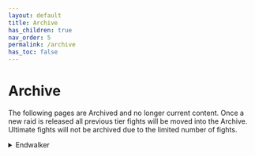 ```yaml
---
layout: default
title: Archive
has_children: true
nav_order: 5
permalink: /archive
has_toc: false
---
```


# Archive

The following pages are Archived and no longer current content. Once a new raid is released all previous tier fights will be moved into the Archive. Ultimate fights will not be archived due to the limited number of fights. 

<details>
  <summary>Endwalker</summary>
  {% assign pages = site.pages | sort: "nav_order" | where: "expansion", "Endwalker" %}
  {% for page in pages %}
    <a href="{{ site.baseurl }}{{ page.permalink }}" class="btn">
      {{ page.title }}
    </a>
  {% endfor %}
</details>